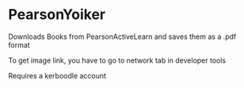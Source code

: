 # PearsonYoiker
Downloads Books from PearsonActiveLearn and saves them as a .pdf format



To get image link, you have to go to network tab in developer tools



Requires a kerboodle account

